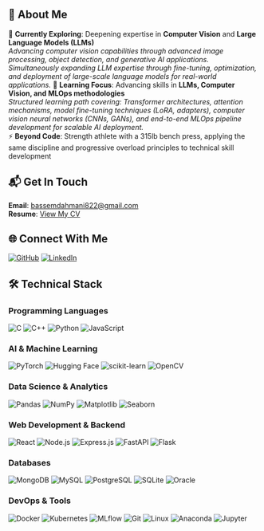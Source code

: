## 🚀 About Me

🔭 **Currently Exploring**: Deepening expertise in **Computer Vision** and **Large Language Models (LLMs)**  
*Advancing computer vision capabilities through advanced image processing, object detection, and generative AI applications. Simultaneously expanding LLM expertise through fine-tuning, optimization, and deployment of large-scale language models for real-world applications.*
🌱 **Learning Focus**: Advancing skills in **LLMs, Computer Vision, and MLOps methodologies**  
*Structured learning path covering: Transformer architectures, attention mechanisms, model fine-tuning techniques (LoRA, adapters), computer vision neural networks (CNNs, GANs), and end-to-end MLOps pipeline development for scalable AI deployment.*  
⚡ **Beyond Code**: Strength athlete with a 315lb bench press, applying the same discipline and progressive overload principles to technical skill development

## 📬 Get In Touch

**Email**: bassemdahmani822@gmail.com  
**Resume**: [View My CV](https://drive.google.com/drive/folders/1sewBH1xbPN5PYUirDGE9UPnipImDGrno?usp=drive_link)  

## 🌐 Connect With Me

[![GitHub](https://img.shields.io/badge/GitHub-bassemdahmeni-181717?style=flat&logo=github)](https://github.com/bassemdahmeni)
[![LinkedIn](https://img.shields.io/badge/LinkedIn-Bassem_Dahmani-0077B5?style=flat&logo=linkedin)](https://www.linkedin.com/in/bassem-dahmani-2713662a4)

## 🛠️ Technical Stack

### **Programming Languages**
![C](https://img.shields.io/badge/C-A8B9CC?style=flat&logo=c&logoColor=white)
![C++](https://img.shields.io/badge/C++-00599C?style=flat&logo=c%2B%2B&logoColor=white)
![Python](https://img.shields.io/badge/Python-3776AB?style=flat&logo=python&logoColor=white)
![JavaScript](https://img.shields.io/badge/JavaScript-F7DF1E?style=flat&logo=javascript&logoColor=black)

### **AI & Machine Learning**
![PyTorch](https://img.shields.io/badge/PyTorch-EE4C2C?style=flat&logo=pytorch&logoColor=white)
![Hugging Face](https://img.shields.io/badge/Hugging_Face-FFD21E?style=flat&logo=huggingface&logoColor=black)
![scikit-learn](https://img.shields.io/badge/scikit--learn-F7931E?style=flat&logo=scikit-learn&logoColor=white)
![OpenCV](https://img.shields.io/badge/OpenCV-5C3EE8?style=flat&logo=opencv&logoColor=white)

### **Data Science & Analytics**
![Pandas](https://img.shields.io/badge/Pandas-150458?style=flat&logo=pandas&logoColor=white)
![NumPy](https://img.shields.io/badge/NumPy-013243?style=flat&logo=numpy&logoColor=white)
![Matplotlib](https://img.shields.io/badge/Matplotlib-11557C?style=flat&logo=python&logoColor=white)
![Seaborn](https://img.shields.io/badge/Seaborn-3776AB?style=flat&logo=python&logoColor=white)

### **Web Development & Backend**
![React](https://img.shields.io/badge/React-61DAFB?style=flat&logo=react&logoColor=black)
![Node.js](https://img.shields.io/badge/Node.js-339933?style=flat&logo=nodedotjs&logoColor=white)
![Express.js](https://img.shields.io/badge/Express.js-000000?style=flat&logo=express&logoColor=white)
![FastAPI](https://img.shields.io/badge/FastAPI-009688?style=flat&logo=fastapi&logoColor=white)
![Flask](https://img.shields.io/badge/Flask-000000?style=flat&logo=flask&logoColor=white)

### **Databases**
![MongoDB](https://img.shields.io/badge/MongoDB-47A248?style=flat&logo=mongodb&logoColor=white)
![MySQL](https://img.shields.io/badge/MySQL-4479A1?style=flat&logo=mysql&logoColor=white)
![PostgreSQL](https://img.shields.io/badge/PostgreSQL-4169E1?style=flat&logo=postgresql&logoColor=white)
![SQLite](https://img.shields.io/badge/SQLite-003B57?style=flat&logo=sqlite&logoColor=white)
![Oracle](https://img.shields.io/badge/Oracle-F80000?style=flat&logo=oracle&logoColor=white)

### **DevOps & Tools**
![Docker](https://img.shields.io/badge/Docker-2496ED?style=flat&logo=docker&logoColor=white)
![Kubernetes](https://img.shields.io/badge/Kubernetes-326CE5?style=flat&logo=kubernetes&logoColor=white)
![MLflow](https://img.shields.io/badge/MLflow-0194E2?style=flat&logo=mlflow&logoColor=white)
![Git](https://img.shields.io/badge/Git-F05032?style=flat&logo=git&logoColor=white)
![Linux](https://img.shields.io/badge/Linux-FCC624?style=flat&logo=linux&logoColor=black)
![Anaconda](https://img.shields.io/badge/Anaconda-44A833?style=flat&logo=anaconda&logoColor=white)
![Jupyter](https://img.shields.io/badge/Jupyter-F37626?style=flat&logo=jupyter&logoColor=white)
